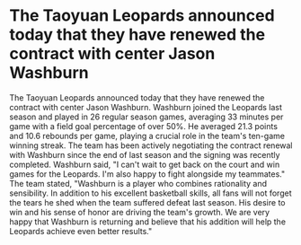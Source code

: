 # The Taoyuan Leopards announced today that they have renewed the contract with center Jason Washburn 
 The Taoyuan Leopards announced today that they have renewed the contract with center Jason Washburn. Washburn joined the Leopards last season and played in 26 regular season games, averaging 33 minutes per game with a field goal percentage of over 50%. He averaged 21.3 points and 10.6 rebounds per game, playing a crucial role in the team's ten-game winning streak. The team has been actively negotiating the contract renewal with Washburn since the end of last season and the signing was recently completed. Washburn said, "I can't wait to get back on the court and win games for the Leopards. I'm also happy to fight alongside my teammates." The team stated, "Washburn is a player who combines rationality and sensibility. In addition to his excellent basketball skills, all fans will not forget the tears he shed when the team suffered defeat last season. His desire to win and his sense of honor are driving the team's growth. We are very happy that Washburn is returning and believe that his addition will help the Leopards achieve even better results."